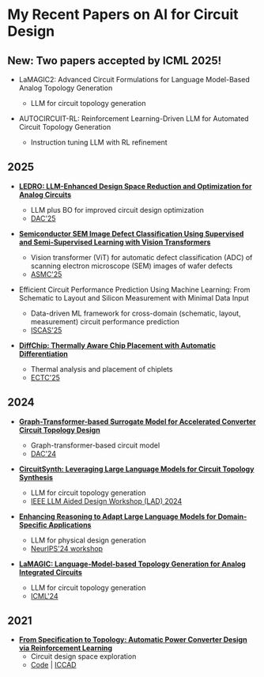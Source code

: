 
# My Recent Papers on AI for Circuit Design

## New: Two papers accepted by ICML 2025!

- LaMAGIC2: Advanced Circuit Formulations for Language Model-Based Analog Topology Generation
  - LLM for circuit topology generation

- AUTOCIRCUIT-RL: Reinforcement Learning-Driven LLM for Automated Circuit Topology Generation
  - Instruction tuning LLM with RL refinement

## 2025

- **[LEDRO: LLM-Enhanced Design Space Reduction and Optimization for Analog Circuits](https://arxiv.org/abs/2411.12930)** 
  - LLM plus BO for improved circuit design optimization
  - [DAC'25](https://www.dac.com/)

- **[Semiconductor SEM Image Defect Classification Using Supervised and Semi-Supervised Learning with Vision Transformers](https://arxiv.org/abs/2506.03345)** 
  - Vision transformer (ViT) for automatic defect classification (ADC) of scanning electron microscope (SEM) images of wafer defects
  - [ASMC'25](https://www.semi.org/en/connect/events/advanced-semiconductor-manufacturing-conference-asmc)

- Efficient Circuit Performance Prediction Using Machine Learning: From Schematic to Layout and Silicon Measurement with Minimal Data Input 
  - Data-driven ML framework for cross-domain (schematic, layout, measurement) circuit performance prediction
  - [ISCAS'25](https://2025.ieee-iscas.org/)

- **[DiffChip: Thermally Aware Chip Placement with Automatic Differentiation](https://arxiv.org/abs/2502.16633)** 
  - Thermal analysis and placement of chiplets
  - [ECTC'25](https://www.ectc.net/)

## 2024

- **[Graph-Transformer-based Surrogate Model for Accelerated Converter Circuit Topology Design](https://dl.acm.org/doi/pdf/10.1145/3649329.3656258)** 
  - Graph-transformer-based circuit model
  - [DAC'24](https://www.dac.com/)

- **[CircuitSynth: Leveraging Large Language Models for Circuit Topology Synthesis](https://arxiv.org/pdf/2407.10977)** 
  - LLM for circuit topology generation
  - [IEEE LLM Aided Design Workshop (LAD) 2024](https://www.islad.org/)

- **[Enhancing Reasoning to Adapt Large Language Models for Domain-Specific Applications](https://arxiv.org/abs/2502.04384)** 
  - LLM for physical design generation
  - [NeurIPS'24 workshop](https://neurips.cc/)

- **[LaMAGIC: Language-Model-based Topology Generation for Analog Integrated Circuits](https://arxiv.org/pdf/2407.18269)** 
  - LLM for circuit topology generation
  - [ICML'24](https://icml.cc/)

## 2021

- **[From Specification to Topology: Automatic Power Converter Design via Reinforcement Learning](https://shunzh.github.io/pdfs/fan-iccad-2021.pdf)** 
  - Circuit design space exploration
  - [Code](https://github.com/fanshaoze/RL-AL-for-Power-Converter-Design) | [ICCAD](https://2025.iccad.com/)
